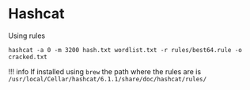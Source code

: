 # Hashcat

Using rules

```
hashcat -a 0 -m 3200 hash.txt wordlist.txt -r rules/best64.rule -o cracked.txt
```

!!! info
    If installed using `brew` the path where the rules are is `/usr/local/Cellar/hashcat/6.1.1/share/doc/hashcat/rules/`
